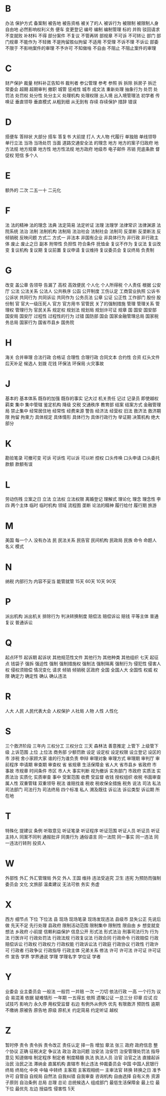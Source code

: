 
# B

办法
保护方式
备案制
被告地
被告资格
被关了的人
被诉行为
被限制
被限制人身自由地
必然影响权利义务
便车
变更登记
编号
编制
编制管理
标的
并购
驳回请求
不变就败
补材料
不得
部分案件
不复议
不管再转
部规章
不可诉
不可转让
部门
部门规章
不能作为
不轻微
不是拘留胜似拘留
不适用
不受理
不诉不理
不诉讼
部委
不限于
不影响案件的审理
不予许可
不知做啥
不自由
不阻止
不阻止案件的审理

# C

财产保护
裁量
材料补正告知书
裁判者
参公管理
参考
参照
拆
拆除
拆房子
拆迁
常委会
超期
超期审判
撤职
城管
惩戒性
城市
成文法
重新处理
抽象行为
处罚
处罚法
处罚权
处分性
处分主义
处理机构
处理权限
出入境
出入境管理法
初学者
传唤证
垂直领导
垂直模式
从粗到细
从无到有
存续
存续保护
措辞
错误

# D

搭便车
答辩状
大部分
搭车
答复书
大前提
打人
大人物
代履行
单独赔
单线领导
单行立法
当场
当场处罚
当面
道路交通安全法
的理念
地方
地方的案子归政府
地方法规
地方规章
地方性
地方性法规
地方政府
地级市
电子邮件
吊销
兜底条款
督促权
短信
多个人

# E

额外的
二次
二五一十
二元化

# F

法
法的精神
法的理念
法典
法定简易
法定听证
法理
法理学
法律常识
法律渊源
法院系统
法治
法制
法制机构
法制局
法治社会
法制社会
法制司
反垄断
反垄断法
反倾销税
反映问题
方式二
方式一
非法本
非国有企业
非具体行为
非行政
非行政主体
废止
废止之日
副本
附带性
负担性
符合条件
抚恤金
复议不作为
复议法
复议改变
复议机构
复议期
复议前置
复议申请
复议维持
复议委员会
复议终局
负责制

# G

改变
盖公章
告领导
告漏了
高校
高效便民
个人化
个人所得税
个人责任
根据
公安厅
公法
公法关系
公法人
公共秩序
公函
公开制度
工伤认定
工商营业执照
公诉书
公诉状
共同行为
共同诉讼
共同作为
公务员法
公章
公证
公正性
工作部门
股份
股份制
官
官大一级压死人
官方
官方用书
官管民
关了的强制措施
管理
管理关系
管理权
管理行为
官民关系
规定权
规划法
规划局
规划许可证
规章
国
国安
国安部
国安局
国安厅
过程性
过程性的行为
过错
国防部
国会
国家金融管理总局
国家税务总局
国家行为
国省市县乡
国务院

# H

海关
合并审理
合法行政
合格证
合理性
合理行政
合同文本
合约性
合资
红头文件
后天补足
候选人
划拨
花钱
环保法
环保局
火灾事故

# J

基本的
基本体系
既存的加强
既存的事实
记大过
机关责任
记过
记录员
即使越权
羁束
集中
集中管辖
鉴定机构
降级
交税
交通秩序
教育部
结案
结案方式
金融管理局
禁止集中
经常居住地
经常性
经费来源
警告
经济法
经营权
旧法
救济法
救济期限
拘留
拘束力
具体规定
具体情形
具体行为
具体行政行为
举证期
决策机构
绝大部分

# K

勘验笔录
可撤可变
可诉
可诉性
可以诉
可以听
控权
口头传唤
口头申请
口头委托
款额
款额有误

# L

劳动伤残
立案之日
立法
立法权
立法权限
离婚登记
理解式
理论化
理念
理念性
李四
两个主体
临时
临时机构
领域
流程图
垄断
论法的精神
履行给付
履行期
旅游

# M

美国
每一个人
没有办法
民
民法关系
民告官
民间机构
民政局
民族
命令
命题人
名义
模式

# N

纳税
内部行为
内容不妥当
能管就管
15天
60天
10天
90天

# P

派出机构
派出机关
排除行为
判决转换制度
赔偿法
赔偿诉讼
赔钱
平等主体
普通复议
普通诉讼

# Q

起点环节
起诉期
起诉状
其他规范性文件
其他行为
其他种类
其他组织
七天
起征点
钱袋子
强拆
强迫性
强制
强制措施权
强制法
强制隔离
强制行为
侵犯性
侵害人权
侵权须赔偿
情况变化
请求
倾销
倾销税
区政府
全国
全国人大
全国性
权威
权限
确定力
确定性
确认
确认违法

# R

人大
人民
人民代表大会
人权保护
人社局
人物
人性
人性化

# S

三个救济阶段
三年内
三权分工
三权分立
三天
森林法
善意推定
上管下
上级管下级
上诉范围
上位
上位法
商务部
少额罚款
设定
设定权
设定权限
设立登记
设区的市
涉税
舍小家顾大家
谁的行为谁负责
申辩
审理对象
审理方式
审理期
审判厅
审前程序
申请期
审查期
审查权
省
省规章
生活保障金
省人大
省市县乡
省政府
市
事故
市规章
时间条件
市区
市人大
事实判断
视为撤诉
实务部门
市政府
实质法
实质法治
实质化
实质审查
事中
受案范围
收费
受监督
收钱
授权组织
收税
书面审查
属人性
双重管辖
双重领导
税法
谁赔找谁
税收
税收保全措施
税务
说法
司法
私法
司法部门
司法行为
司法终局
四个标准
私人
溯及既往
诉讼法
诉讼类型
诉讼期
所在地

# T

特殊化
提建议
条例
听取意见
听证笔录
听证程序
听证范围
听证人员
听证员
听证主持人
同案不同判
通报批评
同类行为
通俗语言
同一法院
同一事实
同一违法
同一违法行转刑
投资人

# W

外部性
外汇
外汇管理局
外交
外人
王国
维持
违法受追究
卫生
违宪
为预防而强制
委员会
文化
文旅部
温柔建议
无法可依
务实
务虚

# X

西方
细节点
下位
下位法
县
现场
现场笔录
现场发现违法
县级市
显失公正
先说后做
先天不足
先行处理
县政府
限制活动范围
限制集中
限制性
限自由
乡
想变就变
想法
乡政府
小前提
信赖利益保护
信息公开
形式法
形式法治
刑事司法行为
行为法
行医许可
行政处罚法
行政法规
行政复议法
行政合同
行政命令
行政赔偿
行政赔偿诉讼
行政权
行政权力
行政权能
行政诉讼法
行政庭
行政协议
行政性
行政许可
行政者
行政争议
行政指导
行政主体
兄弟关系
修法
许可
许可法
许可证
许可证件
宣告
学界
学界通说
学理
学理名字
学位证
学者

# Y

业委会
业主委员会
一般法
一般罚
一并赔
一次
一刀切
依法行政
一高
一个行为
议会
易混淆
依据
疑难情形
一年期
一五得五
依照
遗嘱公证
一总三分
印章
应试
应试技巧
影响力
永久停
用权受监督
右边
有例外从例外
优先
有限救济
预防性
逾期不缴纳
原被告
原告地
原级
原机关
约定简易
约定听证
越权

# Z

暂时停
责令
责令拆
责令改正
责任认定
择一告
增加
章法
张三
政府
政府信息
整个协议
正确
征税决定
争议法
政治
政治问题
治安法
治安罚
治安管理处罚法
指导意见
知道做啥
制定程序
制定者
制度精髓
执法
执法人员
治官
治官之法
直接起诉
治民
治民之法
滞纳金
直属机构
直辖市
制止违法
仲裁委员会
中国
中国人民银行
终局
终局化
中央
中轴
中转终
主客观
主客观相统一
主审法官
转换
转换之日
准予许可
自管自
自规局
自然法
自我纠错
自我审查
咨询机构
自由选择
自有义务
资源
子原则
自治条例
总局
总理
总论
总统候选人
组成部门
最低生活保障金
最上位
最下位
最优先
左边
授益性
侵害性
5天

